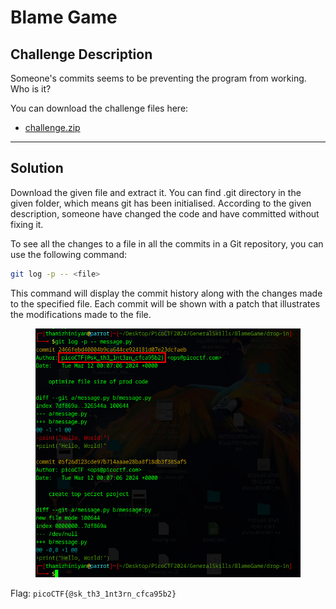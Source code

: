 # Blame Game

## Challenge Description

Someone's commits seems to be preventing the program from working. Who is it?

You can download the challenge files here:

* [challenge.zip](https://artifacts.picoctf.net/c\_titan/157/challenge.zip)

***

## Solution

Download the given file and extract it. You can find .git directory in the given folder, which means git has been initialised. According to the given description, someone have changed the code and have committed without fixing it.&#x20;

To see all the changes to a file in all the commits in a Git repository, you can use the following command:

```bash
git log -p -- <file>
```

This command will display the commit history along with the changes made to the specified file. Each commit will be shown with a patch that illustrates the modifications made to the file.

<figure><img src="../../../.gitbook/assets/image (73).png" alt=""><figcaption></figcaption></figure>

Flag: `picoCTF{@sk_th3_1nt3rn_cfca95b2}`
